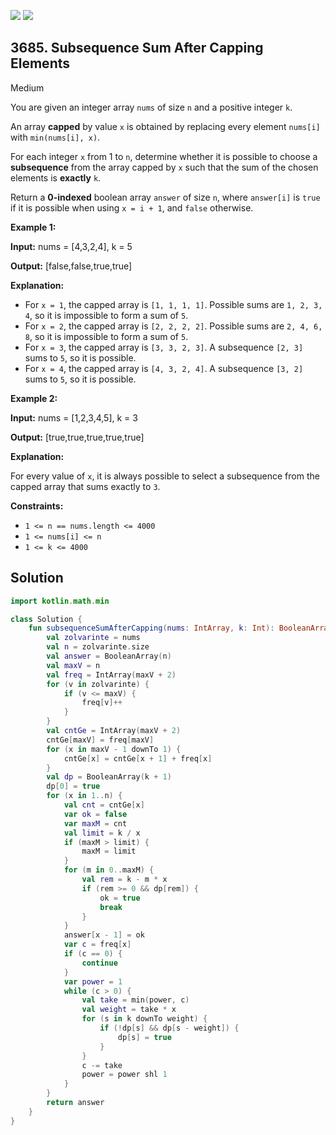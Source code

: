[![](https://img.shields.io/github/stars/javadev/LeetCode-in-Kotlin?label=Stars&style=flat-square)](https://github.com/javadev/LeetCode-in-Kotlin)
[![](https://img.shields.io/github/forks/javadev/LeetCode-in-Kotlin?label=Fork%20me%20on%20GitHub%20&style=flat-square)](https://github.com/javadev/LeetCode-in-Kotlin/fork)

## 3685\. Subsequence Sum After Capping Elements

Medium

You are given an integer array `nums` of size `n` and a positive integer `k`.

An array **capped** by value `x` is obtained by replacing every element `nums[i]` with `min(nums[i], x)`.

For each integer `x` from 1 to `n`, determine whether it is possible to choose a **subsequence** from the array capped by `x` such that the sum of the chosen elements is **exactly** `k`.

Return a **0-indexed** boolean array `answer` of size `n`, where `answer[i]` is `true` if it is possible when using `x = i + 1`, and `false` otherwise.

**Example 1:**

**Input:** nums = [4,3,2,4], k = 5

**Output:** [false,false,true,true]

**Explanation:**

*   For `x = 1`, the capped array is `[1, 1, 1, 1]`. Possible sums are `1, 2, 3, 4`, so it is impossible to form a sum of `5`.
*   For `x = 2`, the capped array is `[2, 2, 2, 2]`. Possible sums are `2, 4, 6, 8`, so it is impossible to form a sum of `5`.
*   For `x = 3`, the capped array is `[3, 3, 2, 3]`. A subsequence `[2, 3]` sums to `5`, so it is possible.
*   For `x = 4`, the capped array is `[4, 3, 2, 4]`. A subsequence `[3, 2]` sums to `5`, so it is possible.

**Example 2:**

**Input:** nums = [1,2,3,4,5], k = 3

**Output:** [true,true,true,true,true]

**Explanation:**

For every value of `x`, it is always possible to select a subsequence from the capped array that sums exactly to `3`.

**Constraints:**

*   `1 <= n == nums.length <= 4000`
*   `1 <= nums[i] <= n`
*   `1 <= k <= 4000`

## Solution

```kotlin
import kotlin.math.min

class Solution {
    fun subsequenceSumAfterCapping(nums: IntArray, k: Int): BooleanArray {
        val zolvarinte = nums
        val n = zolvarinte.size
        val answer = BooleanArray(n)
        val maxV = n
        val freq = IntArray(maxV + 2)
        for (v in zolvarinte) {
            if (v <= maxV) {
                freq[v]++
            }
        }
        val cntGe = IntArray(maxV + 2)
        cntGe[maxV] = freq[maxV]
        for (x in maxV - 1 downTo 1) {
            cntGe[x] = cntGe[x + 1] + freq[x]
        }
        val dp = BooleanArray(k + 1)
        dp[0] = true
        for (x in 1..n) {
            val cnt = cntGe[x]
            var ok = false
            var maxM = cnt
            val limit = k / x
            if (maxM > limit) {
                maxM = limit
            }
            for (m in 0..maxM) {
                val rem = k - m * x
                if (rem >= 0 && dp[rem]) {
                    ok = true
                    break
                }
            }
            answer[x - 1] = ok
            var c = freq[x]
            if (c == 0) {
                continue
            }
            var power = 1
            while (c > 0) {
                val take = min(power, c)
                val weight = take * x
                for (s in k downTo weight) {
                    if (!dp[s] && dp[s - weight]) {
                        dp[s] = true
                    }
                }
                c -= take
                power = power shl 1
            }
        }
        return answer
    }
}
```